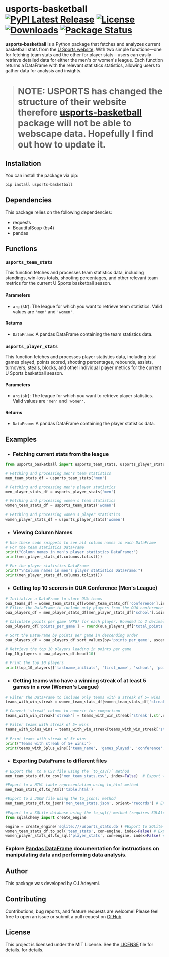 # usports-basketball [![PyPI Latest Release](https://img.shields.io/pypi/v/usports-basketball?color=orange)](https://pypi.org/project/usports-basketball/) [![License](https://img.shields.io/pypi/l/usports-basketball.svg)](https://github.com/ojadeyemi/usports-basketball/blob/main/LICENSE) [![Downloads](https://static.pepy.tech/badge/usports-basketball)](https://pepy.tech/project/usports-basketball) [![Package Status](https://img.shields.io/pypi/status/usports-basketball.svg)](https://pypi.org/project/usports-basketball/)

**usports-basketball** is a Python package that fetches and analyzes current basketball stats from the [U Sports website](https://usports.ca/en). With two simple functions—one for fetching team stats and the other for player stats—users can easily retrieve detailed data for either the men's or women's league. Each function returns a DataFrame with the relevant statistics statistics, allowing users to gather data for analysis and insights.


 > # **NOTE: USPORTS has changed the structure of their website therefore  [usports-basketball](https://github.com/ojadeyemi/usports-basketball "Python package for current usports basketball stats") package will not be able to webscape data. Hopefully I find out how to update it.**
 


## Installation

You can install the package via pip:

```bash
pip install usports-basketball
```

## Dependencies

This package relies on the following dependencies:

- requests
- BeautifulSoup (bs4)
- pandas

## Functions

### `usports_team_stats`

This function fetches and processes team statistics data, including standings, win-loss totals, shooting percentages, and other relevant team metrics for the current U Sports basketball season.

#### Parameters

- `arg` (str): The league for which you want to retrieve team statistics. Valid values are `'men'` and `'women'`.

#### Returns

- `DataFrame`: A pandas DataFrame containing the team statistics data.

### `usports_player_stats`

This function fetches and processes player statistics data, including total games played, points scored, shooting percentages, rebounds, assists, turnovers, steals, blocks, and other individual player metrics for the current U Sports basketball season.

#### Parameters

- `arg` (str): The league for which you want to retrieve player statistics. Valid values are `'men'` and `'women'`.

#### Returns

- `DataFrame`: A pandas DataFrame containing the player statistics data.

## Examples

- ### Fetching current stats from the league

```python
from usports_basketball import usports_team_stats, usports_player_stats

# Fetching and processing men's team statistics
men_team_stats_df = usports_team_stats('men')

# Fetching and processing men's player statistics
men_player_stats_df = usports_player_stats('men')

# Fetching and processing women's team statistics
women_team_stats_df = usports_team_stats('women')

# Fetching and processing women's player statistics
women_player_stats_df = usports_player_stats('women')
```

- ### Viewing Column Names

```python
# Use these code snippets to see all column names in each DataFrame
# For the team statistics DataFrame
print("Column names in men's player statistics DataFrame:")
print(men_player_stats_df.columns.tolist())

# For the player statistics DataFrame
print("\nColumn names in men's player statistics DataFrame:")
print(men_player_stats_df.columns.tolist())
```

- ### Getting top 10 scorers in OUA Conference (Men's League)

```python
# Initialize a DataFrame to store OUA teams
oua_teams_df = women_team_stats_df[women_team_stats_df['conference'].isin(['OUA East', 'OUA West', 'OUA Central'])][['team_name']].copy()
# Filter the DataFrame to include only players from the OUA conference
oua_players_df = men_player_stats_df[men_player_stats_df['school'].isin(oua_teams_df['team_name'])]

# Calculate points per game (PPG) for each player. Rounded to 2 decimal places
oua_players_df['points_per_game'] = round(oua_players_df['total_points'] / oua_players_df['games_played'], 2)

# Sort the DataFrame by points per game in descending order
oua_players_df = oua_players_df.sort_values(by='points_per_game', ascending=False)

# Retrieve the top 10 players leading in points per game
top_10_players = oua_players_df.head(10)

# Print the top 10 players
print(top_10_players[['lastname_initials', 'first_name', 'school', 'points_per_game']].to_string(index=False))
```

- ### Getting teams who have a winning streak of at least 5 games in a row (Women's League)

```python
# Filter the DataFrame to include only teams with a streak of 5+ wins
teams_with_win_streak = women_team_stats_df[women_team_stats_df['streak'].str.startswith('W', na=False)].copy()

# Convert 'streak' column to numeric for comparison
teams_with_win_streak['streak'] = teams_with_win_streak['streak'].str.extract('(\d+)').astype(float)

# Filter teams with streak of 5+ wins
teams_with_5plus_wins = teams_with_win_streak[teams_with_win_streak['streak'] >= 5]

# Print teams with streak of 5+ wins
print("Teams with streak of 5+ wins:")
print(teams_with_5plus_wins[['team_name', 'games_played', 'conference', 'win_percentage']])
```

- ### Exporting DataFrame to different files

```python
# Export the  to a CSV file using the `to_csv()` method
men_team_stats_df.to_csv('men_team_stats.csv', index=False)  # Export without row index

#Export to a HTML table representation using to_html method
men_team_stats_df.to_html('table.html')

#Export to a JSON file using the to_json() method
men_team_stats_df.to_json('men_team_stats.json', orient='records') # Export in 'records' format

#Export to a SQLite database using the to_sql() method (requires SQLAlchemy)
from sqlalchemy import create_engine

engine = create_engine('sqlite:///usports_stats.db') #Export to SQLite database
women_team_stats_df.to_sql('team_stats', con=engine, index=False) # Export without row index
women_player_stats_df.to_sql('player_stats', con=engine, index=False) # Export without row index
```

### Explore [Pandas DataFrame](https://pandas.pydata.org/docs/reference/api/pandas.DataFrame.html) documentation for instructions on manipulating data and performing data analysis.

## Author

This package was developed by OJ Adeyemi.

## Contributing

Contributions, bug reports, and feature requests are welcome! Please feel free to open an issue or submit a pull request on [GitHub](https://github.com/ojadeyemi/usports-basketball).

## License

This project is licensed under the MIT License. See the [LICENSE](LICENSE) file for details.
for details.
